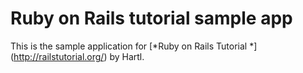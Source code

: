 # Ruby on Rails tutorial sample app

This is the sample application for
[*Ruby on Rails Tutorial *] (http://railstutorial.org/) by Hartl.
